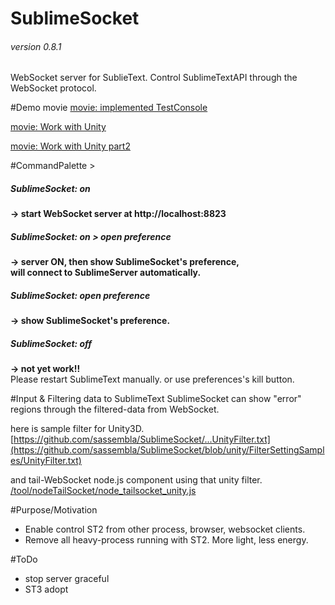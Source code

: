 # SublimeSocket
###### version 0.8.1
WebSocket server for SublieText. Control SublimeTextAPI through the WebSocket protocol.



#Demo movie
[movie: implemented TestConsole](http://www.youtube.com/watch?v=JGBRNrKjrtE)

[movie: Work with Unity](http://www.youtube.com/watch?v=JSdpa_LXa8c&feature=youtu.be)

[movie: Work with Unity part2](http://www.youtube.com/watch?v=JSdpa_LXa8c&feature=youtu.be)

#CommandPalette >  
##### SublimeSocket: on
**-> start WebSocket server at http://localhost:8823**

##### SublimeSocket: on > open preference
**-> server ON, then show SublimeSocket's preference,**  
**will connect to SublimeServer automatically.**  

##### SublimeSocket: open preference
**-> show SublimeSocket's preference.**  

##### SublimeSocket: off
**-> not yet work!!**  
Please restart SublimeText manually. or use preferences's kill button.
  

#Input & Filtering data to SublimeText
SublimeSocket can show "error" regions through the filtered-data from WebSocket.

here is sample filter for Unity3D.  
[https://github.com/sassembla/SublimeSocket/...UnityFilter.txt](https://github.com/sassembla/SublimeSocket/blob/unity/FilterSettingSamples/UnityFilter.txt)  

and tail-WebSocket node.js component using that unity filter.
[/tool/nodeTailSocket/node_tailsocket_unity.js](https://github.com/sassembla/SublimeSocket/blob/master/tool/nodeTailSocket/node_tailsocket.js)    



#Purpose/Motivation
* Enable control ST2 from other process, browser, websocket clients.
* Remove all heavy-process running with ST2. More light, less energy.


#ToDo
* stop server graceful
* ST3 adopt